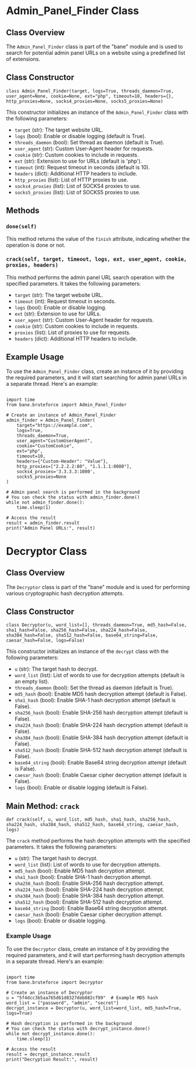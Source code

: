 <h1>Admin_Panel_Finder Class</h1>

<h2>Class Overview</h2>
<p>The <code>Admin_Panel_Finder</code> class is part of the "bane" module and is used to search for potential admin panel URLs on a website using a predefined list of extensions.</p>

<h2>Class Constructor</h2>
<pre><code>class Admin_Panel_Finder(target, logs=True, threads_daemon=True, user_agent=None, cookie=None, ext="php", timeout=10, headers={}, http_proxies=None, socks4_proxies=None, socks5_proxies=None)
</code></pre>
<p>This constructor initializes an instance of the <code>Admin_Panel_Finder</code> class with the following parameters:</p>

<ul>
    <li><code>target</code> (str): The target website URL.</li>
    <li><code>logs</code> (bool): Enable or disable logging (default is True).</li>
    <li><code>threads_daemon</code> (bool): Set thread as daemon (default is True).</li>
    <li><code>user_agent</code> (str): Custom User-Agent header for requests.</li>
    <li><code>cookie</code> (str): Custom cookies to include in requests.</li>
    <li><code>ext</code> (str): Extension to use for URLs (default is 'php').</li>
    <li><code>timeout</code> (int): Request timeout in seconds (default is 10).</li>
    <li><code>headers</code> (dict): Additional HTTP headers to include.</li>
    <li><code>http_proxies</code> (list): List of HTTP proxies to use.</li>
    <li><code>socks4_proxies</code> (list): List of SOCKS4 proxies to use.</li>
    <li><code>socks5_proxies</code> (list): List of SOCKS5 proxies to use.</li>
</ul>

<h2>Methods</h2>
<h3><code>done(self)</code></h3>
<p>This method returns the value of the <code>finish</code> attribute, indicating whether the operation is done or not.</p>

<h3><code>crack(self, target, timeout, logs, ext, user_agent, cookie, proxies, headers)</code></h3>
<p>This method performs the admin panel URL search operation with the specified parameters. It takes the following parameters:</p>
<ul>
    <li><code>target</code> (str): The target website URL.</li>
    <li><code>timeout</code> (int): Request timeout in seconds.</li>
    <li><code>logs</code> (bool): Enable or disable logging.</li>
    <li><code>ext</code> (str): Extension to use for URLs.</li>
    <li><code>user_agent</code> (str): Custom User-Agent header for requests.</li>
    <li><code>cookie</code> (str): Custom cookies to include in requests.</li>
    <li><code>proxies</code> (list): List of proxies to use for requests.</li>
    <li><code>headers</code> (dict): Additional HTTP headers to include.</li>
</ul>

<h2>Example Usage</h2>
<p>To use the <code>Admin_Panel_Finder</code> class, create an instance of it by providing the required parameters, and it will start searching for admin panel URLs in a separate thread. Here's an example:</p>

<pre><code>
import time
from bane.bruteforce import Admin_Panel_Finder

# Create an instance of Admin_Panel_Finder
admin_finder = Admin_Panel_Finder(
    target="https://example.com",
    logs=True,
    threads_daemon=True,
    user_agent="CustomUserAgent",
    cookie="CustomCookie",
    ext="php",
    timeout=10,
    headers={"Custom-Header": "Value"},
    http_proxies=["2.2.2.2:80", "1.1.1.1:8080"],
    socks4_proxies='3.3.3.3:1080',
    socks5_proxies=None
)

# Admin panel search is performed in the background
# You can check the status with admin_finder.done()
while not admin_finder.done():
    time.sleep(1)

# Access the result
result = admin_finder.result
print("Admin Panel URLs:", result)
</code></pre>



<h1>Decryptor Class</h1>

<h2>Class Overview</h2>
<p>The <code>Decryptor</code> class is part of the "bane" module and is used for performing various cryptographic hash decryption attempts.</p>

<h2>Class Constructor</h2>
<pre><code>class Decryptor(u, word_list=[], threads_daemon=True, md5_hash=False, sha1_hash=False, sha256_hash=False, sha224_hash=False, sha384_hash=False, sha512_hash=False, base64_string=False, caesar_hash=False, logs=False)
</code></pre>
<p>This constructor initializes an instance of the <code>decrypt</code> class with the following parameters:</p>

<ul>
    <li><code>u</code> (str): The target hash to decrypt.</li>
    <li><code>word_list</code> (list): List of words to use for decryption attempts (default is an empty list).</li>
    <li><code>threads_daemon</code> (bool): Set the thread as daemon (default is True).</li>
    <li><code>md5_hash</code> (bool): Enable MD5 hash decryption attempt (default is False).</li>
    <li><code>sha1_hash</code> (bool): Enable SHA-1 hash decryption attempt (default is False).</li>
    <li><code>sha256_hash</code> (bool): Enable SHA-256 hash decryption attempt (default is False).</li>
    <li><code>sha224_hash</code> (bool): Enable SHA-224 hash decryption attempt (default is False).</li>
    <li><code>sha384_hash</code> (bool): Enable SHA-384 hash decryption attempt (default is False).</li>
    <li><code>sha512_hash</code> (bool): Enable SHA-512 hash decryption attempt (default is False).</li>
    <li><code>base64_string</code> (bool): Enable Base64 string decryption attempt (default is False).</li>
    <li><code>caesar_hash</code> (bool): Enable Caesar cipher decryption attempt (default is False).</li>
    <li><code>logs</code> (bool): Enable or disable logging (default is False).</li>
</ul>

<h2>Main Method: <code>crack</code></h2>
<pre><code>def crack(self, u, word_list, md5_hash, sha1_hash, sha256_hash, sha224_hash, sha384_hash, sha512_hash, base64_string, caesar_hash, logs)
</code></pre>
<p>The <code>crack</code> method performs the hash decryption attempts with the specified parameters. It takes the following parameters:</p>
<ul>
    <li><code>u</code> (str): The target hash to decrypt.</li>
    <li><code>word_list</code> (list): List of words to use for decryption attempts.</li>
    <li><code>md5_hash</code> (bool): Enable MD5 hash decryption attempt.</li>
    <li><code>sha1_hash</code> (bool): Enable SHA-1 hash decryption attempt.</li>
    <li><code>sha256_hash</code> (bool): Enable SHA-256 hash decryption attempt.</li>
    <li><code>sha224_hash</code> (bool): Enable SHA-224 hash decryption attempt.</li>
    <li><code>sha384_hash</code> (bool): Enable SHA-384 hash decryption attempt.</li>
    <li><code>sha512_hash</code> (bool): Enable SHA-512 hash decryption attempt.</li>
    <li><code>base64_string</code> (bool): Enable Base64 string decryption attempt.</li>
    <li><code>caesar_hash</code> (bool): Enable Caesar cipher decryption attempt.</li>
    <li><code>logs</code> (bool): Enable or disable logging.</li>
</ul>

<h3>Example Usage</h3>
<p>To use the <code>Decryptor</code> class, create an instance of it by providing the required parameters, and it will start performing hash decryption attempts in a separate thread. Here's an example:</p>

<pre><code>
import time
from bane.bruteforce import Decryptor

# Create an instance of Decryptor
u = "5f4dcc3b5aa765d61d8327deb882cf99"  # Example MD5 hash
word_list = ["password", "admin", "secret"]
decrypt_instance = Decryptor(u, word_list=word_list, md5_hash=True, logs=True)

# Hash decryption is performed in the background
# You can check the status with decrypt_instance.done()
while not decrypt_instance.done():
    time.sleep(1)

# Access the result
result = decrypt_instance.result
print("Decryption Result:", result)
</code></pre>
